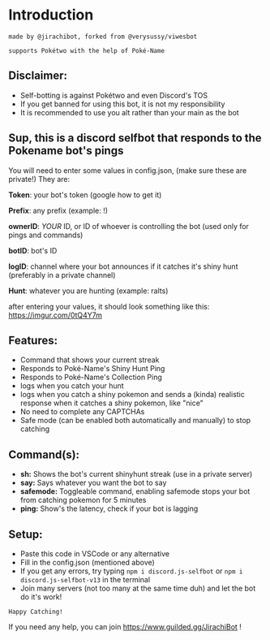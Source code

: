 # **Introduction**

`made by @jirachibot, forked from @verysussy/viwesbot`

`supports Pokétwo with the help of Poké-Name`

## Disclaimer:
- Self-botting is against Pokétwo and even Discord's TOS
- If you get banned for using this bot, it is not my responsibility
- It is recommended to use you alt rather than your main as the bot

## Sup, this is a discord selfbot that responds to the Pokename bot's pings
You will need to enter some values in config.json, (make sure these are private!) They are:

**Token**: your bot's token (google how to get it)

**Prefix**: any prefix (example: !)

**ownerID**: *YOUR* ID, or ID of whoever is controlling the bot (used only for pings and commands)

**botID**: bot's ID

**logID**: channel where your bot announces if it catches it's shiny hunt (preferably in a private channel)

**Hunt**: whatever you are hunting (example: ralts)


after entering your values, it should look something like this: https://imgur.com/0tQ4Y7m

## Features:

- Command that shows your current streak
- Responds to Poké-Name's Shiny Hunt Ping
- Responds to Poké-Name's Collection Ping
- logs when you catch your hunt
- logs when you catch a shiny pokemon and sends a (kinda) realistic response when it catches a shiny pokemon, like "nice"
- No need to complete any CAPTCHAs
- Safe mode (can be enabled both automatically and manually) to stop catching

## Command(s):

- **sh:** Shows the bot's current shinyhunt streak (use in a private server)
- **say:** Says whatever you want the bot to say
- **safemode:** Toggleable command, enabling safemode stops your bot from catching pokemon for 5 minutes
- **ping:** Show's the latency, check if your bot is lagging

## Setup:

- Paste this code in VSCode or any alternative
- Fill in the config.json (mentioned above)
- If you get any errors, try typing `npm i discord.js-selfbot` or `npm i discord.js-selfbot-v13` in the terminal 
- Join many servers (not too many at the same time duh) and let the bot do it's work!

`Happy Catching!`

If you need any help, you can join https://www.guilded.gg/JirachiBot !
